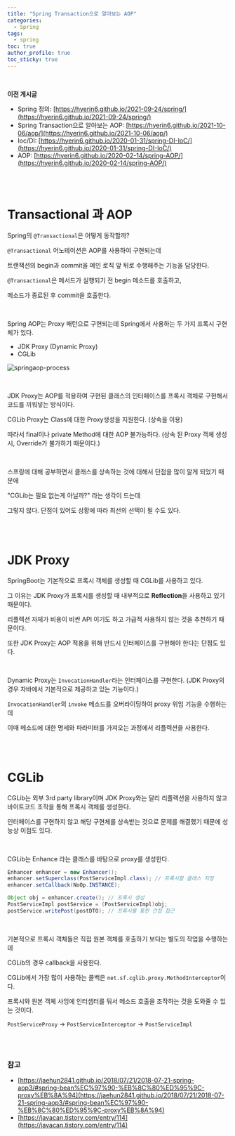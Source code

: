 ```yaml
---
title: "Spring Transaction으로 알아보는 AOP"   
categories:
  - Spring
tags:
  - spring 
toc: true
author_profile: true
toc_sticky: true
--- 
```


<br />

**이전 게시글**

* Spring 정의: [https://hyerin6.github.io/2021-09-24/spring/](https://hyerin6.github.io/2021-09-24/spring/)
* Spring Transaction으로 알아보는 AOP: [https://hyerin6.github.io/2021-10-06/aop/](https://hyerin6.github.io/2021-10-06/aop/)
* Ioc/DI: [https://hyerin6.github.io/2020-01-31/spring-DI-IoC/](https://hyerin6.github.io/2020-01-31/spring-DI-IoC/)
* AOP: [https://hyerin6.github.io/2020-02-14/spring-AOP/](https://hyerin6.github.io/2020-02-14/spring-AOP/)

<br />
<br />

# Transactional 과 AOP

Spring의 `@Transactional`은 어떻게 동작할까?

`@Transactional` 어노테이션은 AOP를 사용하여 구현되는데

트랜잭션의 begin과 commit을 메인 로직 앞 뒤로 수행해주는 기능을 담당한다.

`@Transactional`은 메서드가 실행되기 전 begin 메소드를 호출하고,

메소드가 종료된 후 commit을 호출한다.

<br />

Spring AOP는 Proxy 패턴으로 구현되는데 Spring에서 사용하는 두 가지 프록시 구현체가 있다.

* JDK Proxy (Dynamic Proxy)
* CGLib

![springaop-process](https://user-images.githubusercontent.com/33855307/136228333-728111ff-1cef-4718-8dea-72ff0ab9aa3c.png)

<br />

JDK Proxy는 AOP를 적용하여 구현된 클래스의 인터페이스를 프록시 객체로 구현해서 코드를 끼워넣는 방식이다.

CGLib Proxy는 Class에 대한 Proxy생성을 지원한다. (상속을 이용)

따라서 final이나 private Method에 대한 AOP 불가능하다. (상속 된 Proxy 객체 생성 시, Override가 불가하기 때문이다.)

<br />

스프링에 대해 공부하면서 클래스를 상속하는 것에 대해서 단점을 많이 알게 되었기 때문에

"CGLib는 필요 없는게 아닐까?" 라는 생각이 드는데 

그렇지 않다. 단점이 있어도 상황에 따라 최선의 선택이 될 수도 있다.  

<br />
<br />

# JDK Proxy

SpringBoot는 기본적으로 프록시 객체를 생성할 때 CGLib를 사용하고 있다.

그 이유는 JDK Proxy가 프록시를 생성할 때 내부적으로 **Reflection**을 사용하고 있기 때문이다.

리플렉션 자체가 비용이 비싼 API 이기도 하고 가급적 사용하지 않는 것을 추천하기 때문이다.

또한 JDK Proxy는 AOP 적용을 위해 반드시 인터페이스를 구현해야 한다는 단점도 있다.

<br />

Dynamic Proxy는 `InvocationHandler`라는 인터페이스를 구현한다.
(JDK Proxy의 경우 자바에서 기본적으로 제공하고 있는 기능이다.)

`InvocationHandler`의 `invoke` 메소드를 오버라이딩하여 proxy 위임 기능을 수행하는데

이때 메소드에 대한 명세와 파라미터를 가져오는 과정에서 리플렉션을 사용한다.

<br />
<br />

# CGLib

CGLib는 외부 3rd party library이며 JDK Proxy와는 달리 리플렉션을 사용하지 않고 바이트코드 조작을 통해 프록시 객체를 생성한다.

인터페이스를 구현하지 않고 해당 구현체를 상속받는 것으로 문제를 해결했기 때문에 성능상 이점도 있다.

<br />

CGLib는 Enhance 라는 클래스를 바탕으로 proxy를 생성한다.

```java
Enhancer enhancer = new Enhancer();
enhancer.setSuperclass(PostServiceImpl.class); // 프록시할 클래스 지정
enhancer.setCallback(NoOp.INSTANCE);

Object obj = enhancer.create(); // 프록시 생성 
PostServiceImpl postService = (PostServiceImpl)obj;
postService.writePost(postDTO); // 프록시를 통한 간접 접근 
```

<br />

기본적으로 프록시 객체들은 직접 원본 객체를 호출하기 보다는 별도의 작업을 수행하는데

CGLib의 경우 callback을 사용한다.

CGLib에서 가장 많이 사용하는 콜백은 `net.sf.cglib.proxy.MethodInterceptor`이다.

프록시와 원본 객체 사잉에 인터셉터를 둬서 메소드 호출을 조작하는 것을 도와줄 수 있는 것이다.

`PostServiceProxy` → `PostServiceInterceptor` → `PostServiceImpl`

<br />
<br />

### 참고

* [https://jaehun2841.github.io/2018/07/21/2018-07-21-spring-aop3/#spring-bean%EC%97%90-%EB%8C%80%ED%95%9C-proxy%EB%8A%94](https://jaehun2841.github.io/2018/07/21/2018-07-21-spring-aop3/#spring-bean%EC%97%90-%EB%8C%80%ED%95%9C-proxy%EB%8A%94)
* [https://javacan.tistory.com/entry/114](https://javacan.tistory.com/entry/114)

<br />

